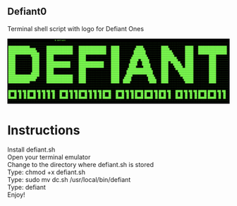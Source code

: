 ## Defiant0
Terminal shell script with logo for Defiant Ones

![ASCII Image of Defiant Ones logo](defiantoneslogo.png)

# Instructions
Install defiant.sh  
Open your terminal emulator  
Change to the directory where defiant.sh is stored  
Type: chmod +x defiant.sh  
Type: sudo mv dc.sh /usr/local/bin/defiant  
Type: defiant  
Enjoy!  